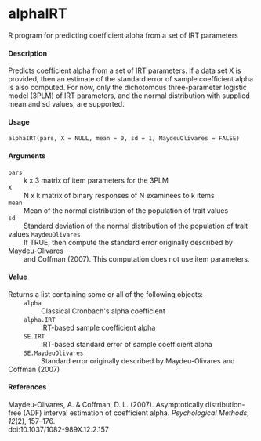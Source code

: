alphaIRT
========

R program for predicting coefficient alpha from a set of IRT parameters

#### Description
Predicts coefficient alpha from a set of IRT parameters. If a data set X is 
provided, then an estimate of the standard error of sample coefficient alpha is 
also computed. For now, only the dichotomous three-parameter logistic model 
(3PLM) of IRT parameters, and the normal distribution with supplied mean and sd 
values, are supported.

#### Usage
`alphaIRT(pars, X = NULL, mean = 0, sd = 1, MaydeuOlivares = FALSE)`

#### Arguments
`pars`  
&nbsp;&nbsp;&nbsp;&nbsp;&nbsp;&nbsp;&nbsp;&nbsp;k x 3 matrix of item parameters 
for the 3PLM  
`X`  
&nbsp;&nbsp;&nbsp;&nbsp;&nbsp;&nbsp;&nbsp;&nbsp;N x k matrix of binary 
responses of N examinees to k items  
`mean`  
&nbsp;&nbsp;&nbsp;&nbsp;&nbsp;&nbsp;&nbsp;&nbsp;Mean of the normal distribution 
of the population of trait values  
`sd`  
&nbsp;&nbsp;&nbsp;&nbsp;&nbsp;&nbsp;&nbsp;&nbsp;Standard deviation of the 
normal distribution of the population of trait values
`MaydeuOlivares`  
&nbsp;&nbsp;&nbsp;&nbsp;&nbsp;&nbsp;&nbsp;&nbsp;If TRUE, then compute the 
standard error originally described by Maydeu-Olivares  
&nbsp;&nbsp;&nbsp;&nbsp;&nbsp;&nbsp;&nbsp;&nbsp;and Coffman (2007). This 
computation does not use item parameters.

#### Value
Returns a list containing some or all of the following objects:  
&nbsp;&nbsp;&nbsp;&nbsp;&nbsp;&nbsp;&nbsp;&nbsp;`alpha`  
&nbsp;&nbsp;&nbsp;&nbsp;&nbsp;&nbsp;&nbsp;&nbsp;&nbsp;&nbsp;&nbsp;&nbsp;&nbsp;
&nbsp;&nbsp;&nbsp;Classical Cronbach's alpha coefficient  
&nbsp;&nbsp;&nbsp;&nbsp;&nbsp;&nbsp;&nbsp;&nbsp;`alpha.IRT`  
&nbsp;&nbsp;&nbsp;&nbsp;&nbsp;&nbsp;&nbsp;&nbsp;&nbsp;&nbsp;&nbsp;&nbsp;&nbsp;
&nbsp;&nbsp;&nbsp;IRT-based sample coefficient alpha  
&nbsp;&nbsp;&nbsp;&nbsp;&nbsp;&nbsp;&nbsp;&nbsp;`SE.IRT`  
&nbsp;&nbsp;&nbsp;&nbsp;&nbsp;&nbsp;&nbsp;&nbsp;&nbsp;&nbsp;&nbsp;&nbsp;&nbsp;
&nbsp;&nbsp;&nbsp;IRT-based standard error of sample coefficient alpha  
&nbsp;&nbsp;&nbsp;&nbsp;&nbsp;&nbsp;&nbsp;&nbsp;`SE.MaydeuOlivares`  
&nbsp;&nbsp;&nbsp;&nbsp;&nbsp;&nbsp;&nbsp;&nbsp;&nbsp;&nbsp;&nbsp;&nbsp;&nbsp;
&nbsp;&nbsp;&nbsp;Standard error originally described by Maydeu-Olivares and 
Coffman (2007)

#### References
Maydeu-Olivares, A. & Coffman, D. L. (2007). Asymptotically distribution-free 
(ADF) interval estimation of coefficient alpha. *Psychological Methods*, *12*(2), 
157–176.  
doi:10.1037/1082-989X.12.2.157
